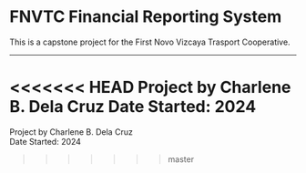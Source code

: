 # FNVTC Financial Reporting System
This is a capstone project for the First Novo Vizcaya Trasport Cooperative.

---

<<<<<<< HEAD
Project by Charlene B. Dela Cruz
Date Started: 2024
=======
Project by Charlene B. Dela Cruz  
Date Started: 2024
>>>>>>> master
